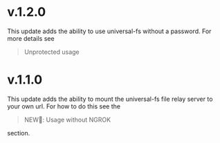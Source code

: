 # v.1.2.0

This update adds the ability to use universal-fs without a password. For more details see

> Unprotected usage

# v.1.1.0

This update adds the ability to mount the universal-fs file relay server to your own url. For how to do this see the

> NEW🚨: Usage without NGROK

section.
